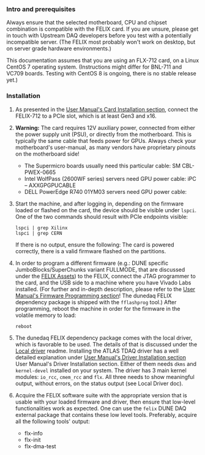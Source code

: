 ### Intro and prerequisites 
Always ensure that the selected motherboard, CPU and chipset combination is compatible with the FELIX card. If you are unsure, please get in touch with Upstream DAQ developers before you test with a potentially incompatible server. (The FELIX most probably won't work on desktop, but on server grade hardware environments.)

This documentation assumes that you are using an FLX-712 card, on a Linux CentOS 7 operating system. (Instructions might differ for BNL-711 and VC709 boards. Testing with CentOS 8 is ongoing, there is no stable release yet.)

### Installation
1. As presented in the [User Manual's Card Installation section](https://atlas-project-felix.web.cern.ch/atlas-project-felix/user/felix-user-manual/versions/4.0.6/3_hardware_setup.html#subsec:bnl711install), connect the FELIX-712 to a PCIe slot, which is at least Gen3 and x16.

2. **Warning:** The card requires 12V auxiliary power, connected from either the power supply unit (PSU), or directly from the motherboard. This is typically the same cable that feeds power for GPUs. Always check your motherboard's user-manual, as many vendors have proprietary pinouts on the motherboard side!
   * The Supermicro boards usually need this particular cable: SM CBL-PWEX-0665
   * Intel WolfPass (2600WF series) servers need GPU power cable: iPC – AXXGPGPUCABLE
   * DELL PowerEdge R740 01YM03 servers need GPU power cable: 

3. Start the machine, and after logging in, depending on the firmware loaded or flashed on the card, the device should be visible under 
   `lspci`. One of the two commands should result with PCIe endpoints visible:
   ```
   lspci | grep Xilinx
   lspci | grep CERN 
   ```
   If there is no output, ensure the following: The card is powered correctly, there is a valid firmware flashed on the partitions.

4. In order to program a different firmware (e.g.: DUNE specific JumboBlocks/SuperChunks variant FULLMODE, that are discussed under the [FELIX Assets](FELIX-assets.md#firmware_versions)) to the FELIX, connect the JTAG programmer to the card, and the USB side to a machine where you have Vivado Labs installed. (For further and in-depth description, please refer to the [User Manual's Firmware Programming section](https://atlas-project-felix.web.cern.ch/atlas-project-felix/user/felix-user-manual/versions/4.0.6/4_firmware_programming.html#_4_2_firmware_programming)! The dunedaq FELIX dependency package is shipped with the `fflashprog` tool.) After programming, reboot the machine in order for the firmware in the volatile memory to load:
   ```
   reboot
   ```

5. The dunedaq FELIX dependency package comes with the local driver, which is favorable to be used. The details of that is discussed under the [Local driver](https://github.com/DUNE-DAQ/flxlibs/wiki/Local-driver) readme. Installing the ATLAS TDAQ driver has a well detailed explanation under [User Manual's Driver Installation section](https://atlas-project-felix.web.cern.ch/atlas-project-felix/user/felix-user-manual/versions/4.0.6/5_software_installation.html#_5_2_1_driver_rpm_installation_instructions) User Manual's Driver Installation section.
Either of them needs `dkms` and `kernel-devel` installed on your system. The driver has 3 main kernel modules: `io_rcc`, `cmem_rcc` and `flx`. All three needs to show meaningful output, without errors, on the status output (see Local Driver doc).

6. Acquire the FELIX software suite with the appropriate version that is usable with your loaded firmware and driver, then ensure that low-level functionalities work as expected. One can use the `felix` DUNE DAQ external package that contains these low level tools. 
Preferably, acquire all the following tools' output:

    * flx-info
    * flx-init
    * flx-dma-test

